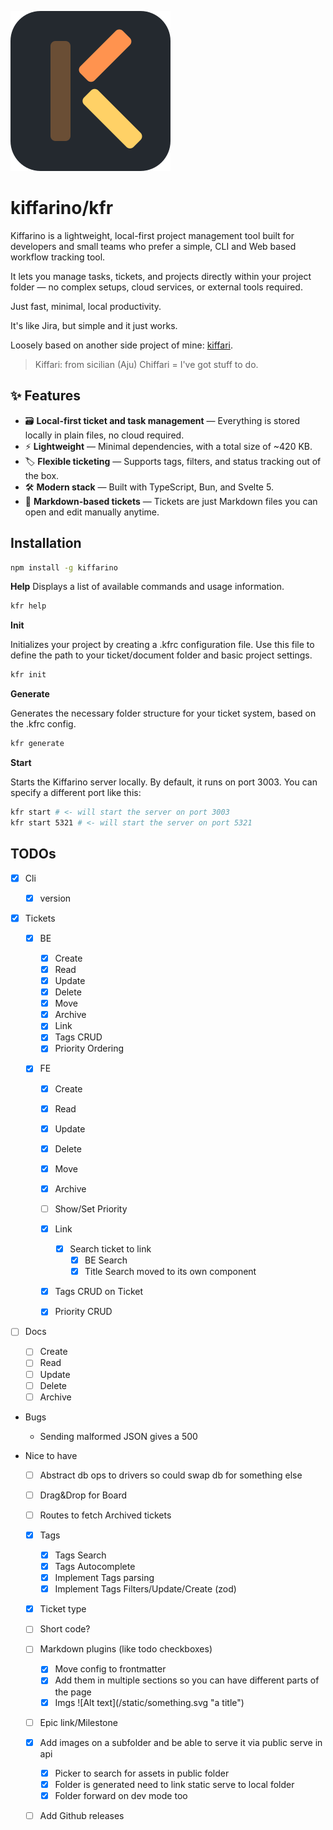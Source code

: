 ![Kiffarino Logo](/assets//logo.svg)

# kiffarino/kfr

Kiffarino is a lightweight, local-first project management tool built for developers and small teams who prefer a simple, CLI and Web based workflow tracking tool.

It lets you manage tasks, tickets, and projects directly within your project folder — no complex setups, cloud services, or external tools required.

Just fast, minimal, local productivity.

It's like Jira, but simple and it just works.

Loosely based on another side project of mine: [kiffari](https://github.com/vikkio88/kiffari).

> Kiffari: from sicilian (Aju) Chiffari = I've got stuff to do.


## ✨ Features

- 🗃️ **Local-first ticket and task management** — Everything is stored locally in plain files, no cloud required.
- ⚡ **Lightweight** — Minimal dependencies, with a total size of ~420 KB.
- 🏷️ **Flexible ticketing** — Supports tags, filters, and status tracking out of the box.
- 🛠️ **Modern stack** — Built with TypeScript, Bun, and Svelte 5.
- 📝 **Markdown-based tickets** — Tickets are just Markdown files you can open and edit manually anytime.

## Installation

```bash
npm install -g kiffarino
```

**Help**
Displays a list of available commands and usage information.

```bash
kfr help
```

**Init**

Initializes your project by creating a .kfrc configuration file.
Use this file to define the path to your ticket/document folder and basic project settings.

```bash
kfr init
```

**Generate**

Generates the necessary folder structure for your ticket system, based on the .kfrc config.

```bash
kfr generate
```

**Start**

Starts the Kiffarino server locally.
By default, it runs on port 3003. You can specify a different port like this:

```bash
kfr start # <- will start the server on port 3003
kfr start 5321 # <- will start the server on port 5321
```

## TODOs

- [x] Cli

  - [x] version

- [x] Tickets

  - [x] BE

    - [x] Create
    - [x] Read
    - [x] Update
    - [x] Delete
    - [x] Move
    - [x] Archive
    - [x] Link
    - [x] Tags CRUD
    - [x] Priority Ordering

  - [x] FE

    - [x] Create
    - [x] Read
    - [x] Update
    - [x] Delete
    - [x] Move
    - [x] Archive
    - [ ] Show/Set Priority
    - [x] Link

      - [x] Search ticket to link
        - [x] BE Search
        - [x] Title Search moved to its own component

    - [x] Tags CRUD on Ticket
    - [x] Priority CRUD

- [ ] Docs

  - [ ] Create
  - [ ] Read
  - [ ] Update
  - [ ] Delete
  - [ ] Archive

- Bugs

  - Sending malformed JSON gives a 500

- Nice to have

  - [ ] Abstract db ops to drivers so could swap db for something else
  - [ ] Drag&Drop for Board
  - [ ] Routes to fetch Archived tickets
  - [x] Tags
    - [x] Tags Search
    - [x] Tags Autocomplete
    - [x] Implement Tags parsing
    - [x] Implement Tags Filters/Update/Create (zod)

  - [x] Ticket type
  - [ ] Short code?
  - [ ] Markdown plugins (like todo checkboxes)
    - [x] Move config to frontmatter
    - [x] Add them in multiple sections so you can have different parts of the page
    - [x] Imgs !\[Alt text\]\(/static/something.svg "a title"\)
  - [ ] Epic link/Milestone

  - [x] Add images on a subfolder and be able to serve it via public serve in api
    - [x] Picker to search for assets in public folder
    - [x] Folder is generated need to link static serve to local folder
    - [x] Folder forward on dev mode too
  
  - [ ] Add Github releases
